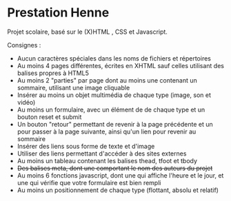 # Prestation Henne

Projet scolaire, basé sur le (X)HTML , CSS et Javascript.

Consignes : 
+ Aucun caractères spéciales dans les noms de fichiers et répertoires
+ Au moins 4 pages différentes, écrites en XHTML sauf celles utilisant des balises propres à HTML5
+ Au moins 2 "parties" par page dont au moins une contenant un sommaire, utilisant une image cliquable
+ Insérer au moins un objet multimédia de chaque type (image, son et vidéo)
+ Au moins un formulaire, avec un élément de de chaque type et un bouton reset et submit
+ Un bouton "retour" permettant de revenir à la page précédente et un pour passer à la page  suivante, ainsi qu'un lien pour revenir au sommaire
+ Insérer des liens sous forme de texte et d'image
+ Utiliser des liens permettant d'accéder à des sites externes
+ Au moins un tableau contenant les balises thead, tfoot et tbody
+ ~~Des balises meta, dont une comportant le nom des auteurs du projet~~
+ Au moins 6 fonctions javascript, dont une qui affiche l'heure et le jour, et une qui vérifie que votre formulaire est bien rempli
+ Au moins un positionnement de chaque type (flottant, absolu et relatif)
